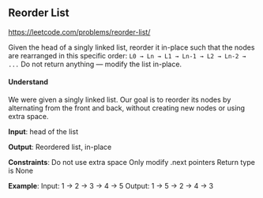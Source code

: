 ## Reorder List
https://leetcode.com/problems/reorder-list/

Given the head of a singly linked list, reorder it in-place such that
the nodes are rearranged in this specific order:
`L0 → Ln → L1 → Ln-1 → L2 → Ln-2 → ...`
Do not return anything — modify the list in-place.

#### Understand
We were given a singly linked list.
Our goal is to reorder its nodes by alternating from the front and
back, without creating new nodes or using extra space.

**Input**: head of the list

**Output**: Reordered list, in-place

**Constraints**:
Do not use extra space
Only modify .next pointers
Return type is None

**Example**:
Input: 1 → 2 → 3 → 4 → 5
Output: 1 → 5 → 2 → 4 → 3

